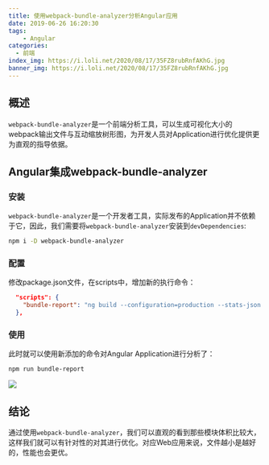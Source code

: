```yaml
---
title: 使用webpack-bundle-analyzer分析Angular应用
date: 2019-06-26 16:20:30
tags:
    - Angular
categories:
  - 前端
index_img: https://i.loli.net/2020/08/17/35FZ8rubRnfAKhG.jpg
banner_img: https://i.loli.net/2020/08/17/35FZ8rubRnfAKhG.jpg
---
```


## 概述

`webpack-bundle-analyzer`是一个前端分析工具，可以生成可视化大小的webpack输出文件与互动缩放树形图，为开发人员对Application进行优化提供更为直观的指导依据。

## Angular集成webpack-bundle-analyzer

### 安装
`webpack-bundle-analyzer`是一个开发者工具，实际发布的Application并不依赖于它，因此，我们需要将`webpack-bundle-analyzer`安装到`devDependencies`:

```bash
npm i -D webpack-bundle-analyzer
```

### 配置

修改package.json文件，在scripts中，增加新的执行命令：

```json
  "scripts": {
    "bundle-report": "ng build --configuration=production --stats-json && webpack-bundle-analyzer dist/stats.json"
  },
```

### 使用

此时就可以使用新添加的命令对Angular Application进行分析了：

```bash
npm run bundle-report
```

![](https://cdn.nlark.com/yuque/0/2019/png/269363/1561538113639-assets/web-upload/c6b3fa2a-2b5f-44aa-b14b-27d5f1cbe0e8.png)


## 结论
通过使用`webpack-bundle-analyzer`，我们可以直观的看到那些模块体积比较大，这样我们就可以有针对性的对其进行优化。对应Web应用来说，文件越小是越好的，性能也会更优。
